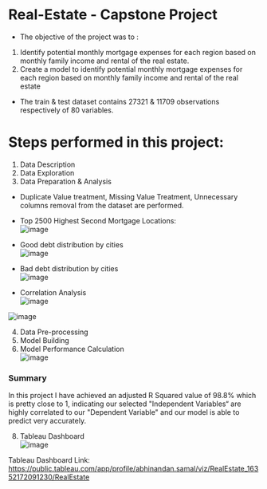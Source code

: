 # Real-Estate - Capstone Project
- The objective of the project was to :  
1. Identify potential monthly mortgage expenses for each region based on monthly family income and rental of the real estate.  
2. Create a model to identify potential monthly mortgage expenses for each region based on monthly family income and rental of the real estate  
- The train & test dataset contains 27321 & 11709 observations respectively of 80 variables.  

# Steps performed in this project:  
1. Data Description  
2. Data Exploration  
3. Data Preparation & Analysis  
- Duplicate Value treatment, Missing Value Treatment, Unnecessary columns removal from the dataset are performed.  
- Top 2500 Highest Second Mortgage Locations:  
![image](https://user-images.githubusercontent.com/26693264/139542420-3c3aaa11-3607-45eb-9314-06c3fe33cc0d.png)

- Good debt distribution by cities  
![image](https://user-images.githubusercontent.com/26693264/139542475-36e15598-298e-43be-8cf9-96ebe98c4e18.png)

- Bad debt distribution by cities  
![image](https://user-images.githubusercontent.com/26693264/139542490-3d8b8c7a-08f6-4636-af56-b0f29c0fd72f.png)

- Correlation Analysis  
![image](https://user-images.githubusercontent.com/26693264/139542533-db6cf7bc-5e44-439a-bddb-41748110a143.png)

![image](https://user-images.githubusercontent.com/26693264/139542544-420db5fc-48e6-4648-9fbd-50ad4d26a5a5.png)

4. Data Pre-processing  
5. Model Building  
6. Model Performance Calculation  
![image](https://user-images.githubusercontent.com/26693264/139542609-aa8d30f5-dd06-427b-b8d7-1043ce75d0f2.png)

### Summary
In this project I have achieved an adjusted R Squared value of 98.8% which is pretty close to 1, indicating our selected "Independent Variables“ are highly correlated to our "Dependent Variable" and our model is able to predict very accurately.

8. Tableau Dashboard  
![image](https://user-images.githubusercontent.com/26693264/139542676-b5ad879c-5f98-4ddc-96d5-1b76fc14dfce.png)

Tableau Dashboard Link: https://public.tableau.com/app/profile/abhinandan.samal/viz/RealEstate_16352172091230/RealEstate

